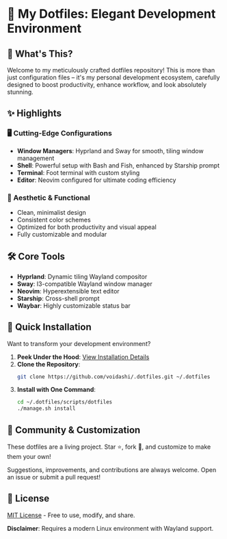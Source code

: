 # 🌟 My Dotfiles: Elegant Development Environment

## 🚀 What's This?

Welcome to my meticulously crafted dotfiles repository! This is more than just configuration files – it's my personal development ecosystem, carefully designed to boost productivity, enhance workflow, and look absolutely stunning.

## ✨ Highlights

### 🖥️ Cutting-Edge Configurations
- **Window Managers**: Hyprland and Sway for smooth, tiling window management
- **Shell**: Powerful setup with Bash and Fish, enhanced by Starship prompt
- **Terminal**: Foot terminal with custom styling
- **Editor**: Neovim configured for ultimate coding efficiency

### 🎨 Aesthetic & Functional
- Clean, minimalist design
- Consistent color schemes
- Optimized for both productivity and visual appeal
- Fully customizable and modular

## 🛠️ Core Tools

- **Hyprland**: Dynamic tiling Wayland compositor
- **Sway**: I3-compatible Wayland window manager
- **Neovim**: Hyperextensible text editor
- **Starship**: Cross-shell prompt
- **Waybar**: Highly customizable status bar

## 🔧 Quick Installation

Want to transform your development environment? 

1. **Peek Under the Hood**: [View Installation Details](/scripts/dotfiles/SCRIPT_README.md)
2. **Clone the Repository**:
   ```bash
   git clone https://github.com/voidashi/.dotfiles.git ~/.dotfiles
   ```
3. **Install with One Command**:
   ```bash
   cd ~/.dotfiles/scripts/dotfiles
   ./manage.sh install
   ```

## 🤝 Community & Customization

These dotfiles are a living project. Star ⭐, fork 🍴, and customize to make them your own! 

Suggestions, improvements, and contributions are always welcome. Open an issue or submit a pull request!

## 📄 License

[MIT License](LICENSE) - Free to use, modify, and share.

**Disclaimer**: Requires a modern Linux environment with Wayland support.